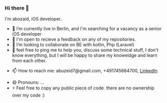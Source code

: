 ### Hi there 👋



I'm abozaid, iOS developer..


- 🔭 I’m currently live in Berlin, and I'm searching for a vacancy as a senior iOS developer
- 🌱 I'm open to recieve a feedback on any of my repositories.
- 👯 I’m looking to collaborate on BE with kotlin, Php (Laravel)
- 💬 feel free to ping me to help you, discuss some technical stuff, I don't know everything,
but I will be happy to share my knoweldge and learn from each other.
- <p>📫 How to reach me: abuzeid7@gmail.com, +491745684700, <a href="https://www.linkedin.com/in/abuzeid-ibrahim/">LinkedIn<a><p>
- 😄 Pronouns: ...
- ⚡ Feel free to copy any public piece of code. there are no ownership over my code :)



